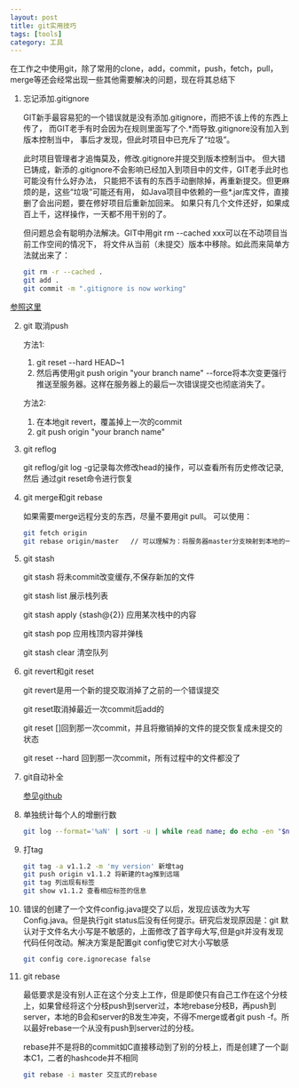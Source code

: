 ```yaml
---
layout: post
title: git实用技巧
tags: [tools]
category: 工具
---
```


在工作之中使用git，除了常用的clone，add，commit，push，fetch，pull，merge等还会经常出现一些其他需要解决的问题，现在将其总结下

1. 忘记添加.gitignore

	GIT新手最容易犯的一个错误就是没有添加.gitignore，而把不该上传的东西上传了， 而GIT老手有时会因为在规则里面写了个.*而导致.gitignore没有加入到版本控制当中， 事后才发现，但此时项目中已充斥了“垃圾”。
	
	此时项目管理者才追悔莫及，修改.gitignore并提交到版本控制当中。 但大错已铸成，新添的.gitignore不会影响已经加入到项目中的文件，GIT老手此时也可能没有什么好办法， 只能把不该有的东西手动删除掉，再重新提交。但更麻烦的是，这些“垃圾”可能还有用， 如Java项目中依赖的一些*.jar库文件，直接删了会出问题，要在修好项目后重新加回来。 如果只有几个文件还好，如果成百上千，这样操作，一天都不用干别的了。
	
	但问题总会有聪明办法解决。GIT中用git rm --cached xxx可以在不动项目当前工作空间的情况下， 将文件从当前（未提交）版本中移除。如此而来简单方法就出来了：
	
	```bash
	git rm -r --cached .
	git add .
	git commit -m ".gitignore is now working"
	```
	
[参照这里](http://davidaq.com/technique/share/2015/04/22/gitignore-update.html)

2. git 取消push

	方法1:
	
	1. git reset -\-hard HEAD~1
	2. 然后再使用git push origin "your branch name" -\-force将本次变更强行推送至服务器。这样在服务器上的最后一次错误提交也彻底消失了。
	
	方法2:
	
	1. 在本地git revert，覆盖掉上一次的commit
	2. git push origin "your branch name"


3. git reflog

	git reflog/git log -g记录每次修改head的操作，可以查看所有历史修改记录,然后	通过git reset命令进行恢复


4. git merge和git rebase

	如果需要merge远程分支的东西，尽量不要用git pull。 可以使用：
	
	```bash
	git fetch origin
	git rebase origin/master   // 可以理解为：将服务器master分支映射到本地的一个临时分支上，然后将本地分支上的变化合并到这个临时分支，然后再用这个临时分支初始化本地分支
	```



5. git stash

	git stash 将未commit改变缓存,不保存新加的文件
	
	git stash list 展示栈列表
	
	git stash apply {stash@{2}} 应用某次栈中的内容
	
	git stash pop 应用栈顶内容并弹栈
	
	git stash clear 清空队列


6. git revert和git reset

	git revert是用一个新的提交取消掉了之前的一个错误提交
	
	git reset取消掉最近一次commit后add的
	
	git reset []回到那一次commit，并且将撤销掉的文件的提交恢复成未提交的状态
	
	git reset --hard 回到那一次commit，所有过程中的文件都没了
7. git自动补全

	[参见github](https://github.com/git/git/blob/master/contrib/completion/git-completion.bash)


8. 单独统计每个人的增删行数

	```bash
	git log --format='%aN' | sort -u | while read name; do echo -en "$name\t"; git log --author="$name" --pretty=tformat: --numstat | awk '{ add += $1; subs += $2; loc += $1 - $2 } END { printf "added lines: %s, removed lines: %s, total lines: %s\n", add, subs, loc }' -; done
	```

9. 打tag
	```bash
	git tag -a v1.1.2 -m 'my version' 新增tag
	git push origin v1.1.2 将新建的tag推到远端
	git tag 列出现有标签
	git show v1.1.2 查看相应标签的信息
	```
	
10. 错误的创建了一个文件config.java提交了以后，发现应该改为大写Config.java。但是执行git status后没有任何提示。研究后发现原因是：git 默认对于文件名大小写是不敏感的，上面修改了首字母大写,但是git并没有发现代码任何改动。解决方案是配置git config使它对大小写敏感

	```bash
	git config core.ignorecase false
	```
11. git rebase
	
	最低要求是没有别人正在这个分支上工作，但是即使只有自己工作在这个分枝上，如果曾经将这个分枝push到server过，本地rebase分枝B，再push到server，本地的B会和server的B发生冲突，不得不merge或者git push -f。所以最好rebase一个从没有push到server过的分枝。
	
	rebase并不是将B的commit如C直接移动到了别的分枝上，而是创建了一个副本C1，二者的hashcode并不相同
	
	```bash
	git rebase -i master 交互式的rebase
	```
	